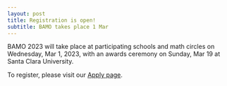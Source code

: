 ```yaml
---
layout: post
title: Registration is open!
subtitle: BAMO takes place 1 Mar
---
```


BAMO 2023 will take place at participating schools and math circles on Wednesday, Mar 1, 2023, with an awards ceremony  on Sunday, Mar 19 at Santa Clara University. 

To register, please visit our [Apply page](https://paulzeitz.github.io/apply/).
